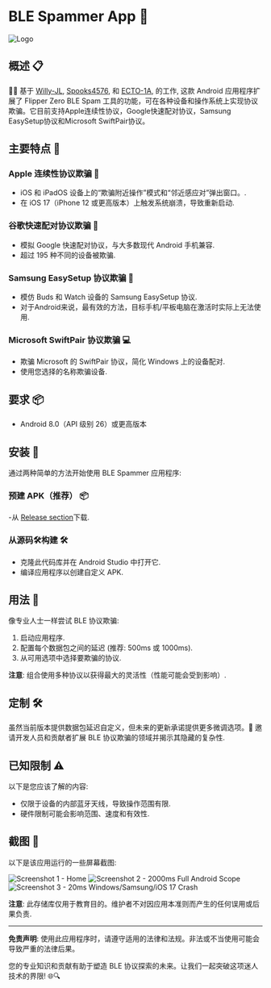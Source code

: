 # BLE Spammer App 📡
![Logo](./assets/icon.png)

## 概述  📋
🕵️‍♂️ 基于 [Willy-JL](https://github.com/Willy-JL), [Spooks4576](https://github.com/Spooks4576),  和 [ECTO-1A](https://github.com/ECTO-1A), 的工作, 这款 Android 应用程序扩展了 Flipper Zero BLE Spam 工具的功能，可在各种设备和操作系统上实现协议欺骗。它目前支持Apple连续性协议，Google快速配对协议，Samsung EasySetup协议和Microsoft SwiftPair协议。

## 主要特点 🔑
### Apple 连续性协议欺骗 🍏
- iOS 和 iPadOS 设备上的“欺骗附近操作”模式和“邻近感应对”弹出窗口。.
- 在 iOS 17（iPhone 12 或更高版本）上触发系统崩溃，导致重新启动.

### 谷歌快速配对协议欺骗 🤖
- 模拟 Google 快速配对协议，与大多数现代 Android 手机兼容.
- 超过 195 种不同的设备被欺骗.

### Samsung EasySetup 协议欺骗  📲
- 模仿 Buds 和 Watch 设备的 Samsung EasySetup 协议.
- 对于Android来说，最有效的方法，目标手机/平板电脑在激活时实际上无法使用.

### Microsoft SwiftPair 协议欺骗  💻
- 欺骗 Microsoft 的 SwiftPair 协议，简化 Windows 上的设备配对.
- 使用您选择的名称欺骗设备.

## 要求 📦
- Android 8.0（API 级别 26）或更高版本

## 安装  🚀
通过两种简单的方法开始使用 BLE Spammer 应用程序:

### 预建 APK（推荐） 📦
-从 [Release section](#)下载.

### 从源码🛠️构建 🛠️
- 克隆此代码库并在 Android Studio 中打开它.
- 编译应用程序以创建自定义 APK.

## 用法  🚀
像专业人士一样尝试 BLE 协议欺骗:

1. 启动应用程序.
2. 配置每个数据包之间的延迟 (推荐: 500ms 或 1000ms).
3. 从可用选项中选择要欺骗的协议.

**注意**: 组合使用多种协议以获得最大的灵活性（性能可能会受到影响）.

## 定制  🛠️
虽然当前版本提供数据包延迟自定义，但未来的更新承诺提供更多微调选项。🚀 邀请开发人员和贡献者扩展 BLE 协议欺骗的领域并揭示其隐藏的复杂性.

## 已知限制 ⚠️
以下是您应该了解的内容:

- 仅限于设备的内部蓝牙天线，导致操作范围有限.
- 硬件限制可能会影响范围、速度和有效性.


## 截图 📸
以下是该应用运行的一些屏幕截图:

![Screenshot 1 - Home](./assets/Screenshot_1.jpg)
![Screenshot 2 - 2000ms Full Android Scope](./assets/Screenshot_2.jpg)
![Screenshot 3 - 20ms Windows/Samsung/iOS 17 Crash](./assets/Screenshot_3.jpg)

**注意**: 此存储库仅用于教育目的。维护者不对因应用本准则而产生的任何误用或后果负责.

---
**免责声明**: 使用此应用程序时，请遵守适用的法律和法规。非法或不当使用可能会导致严重的法律后果。

您的专业知识和贡献有助于塑造 BLE 协议探索的未来。让我们一起突破这项迷人技术的界限! 🌐🔍
